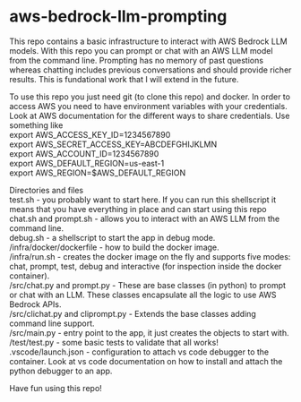 # aws-bedrock-llm-prompting
This repo contains a basic infrastructure to interact with AWS Bedrock LLM models. With this repo you can prompt or chat with an AWS LLM model from the command line. Prompting has no memory of past questions whereas chatting includes previous conversations and should provide richer results. This is fundational work that I will extend in the future.

To use this repo you just need git (to clone this repo) and docker. In order to access AWS you need to have environment variables with your credentials. Look at AWS documentation for the different ways to share credentials. Use something like \
export AWS_ACCESS_KEY_ID=1234567890\
export AWS_SECRET_ACCESS_KEY=ABCDEFGHIJKLMN\
export AWS_ACCOUNT_ID=1234567890\
export AWS_DEFAULT_REGION=us-east-1\
export AWS_REGION=$AWS_DEFAULT_REGION

Directories and files\
test.sh - you probably want to start here. If you can run this shellscript it means that you have everything in place and can start using this repo\
chat.sh and prompt.sh - allows you to interact with an AWS LLM from the command line.\
debug.sh - a shellscript to start the app in debug mode.\
/infra/docker/dockerfile - how to build the docker image.\
/infra/run.sh - creates the docker image on the fly and supports five modes: chat, prompt, test, debug and interactive (for inspection inside the docker container).\
/src/chat.py and prompt.py - These are base classes (in python) to prompt or chat with an LLM.  These classes encapsulate all the logic to use AWS Bedrock APIs.\
/src/clichat.py and cliprompt.py - Extends the base classes adding command line support.\
/src/main.py - entry point to the app, it just creates the objects to start with.\
/test/test.py - some basic tests to validate that all works!\
.vscode/launch.json - configuration to attach vs code debugger to the container. Look at vs code documentation on how to install and attach the python debugger to an app.

Have fun using this repo!